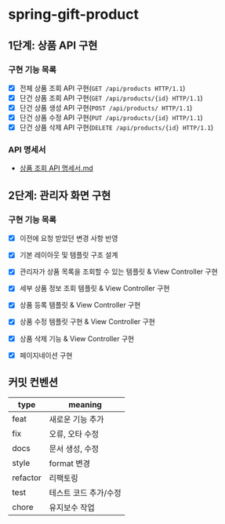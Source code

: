 # spring-gift-product

## 1단계: 상품 API 구현

### 구현 기능 목록

+ [X] 전체 상품 조회 API 구현(`GET /api/products HTTP/1.1`)
+ [X] 단건 상품 조회 API 구현(`GET /api/products/{id} HTTP/1.1`)
+ [X] 단건 상품 생성 API 구현(`POST /api/products/ HTTP/1.1`)
+ [X] 단건 상품 수정 API 구현(`PUT /api/products/{id} HTTP/1.1`)
+ [X] 단건 상품 삭제 API 구현(`DELETE /api/products/{id} HTTP/1.1`)

### API 명세서
+ [상품 조회 API 명세서.md](document/%EC%83%81%ED%92%88%20%EC%A1%B0%ED%9A%8C%20API%20%EB%AA%85%EC%84%B8%EC%84%9C.md)

## 2단계: 관리자 화면 구현

### 구현 기능 목록

+ [X] 이전에 요청 받았던 변경 사항 반영
+ [X] 기본 레이아웃 및 템플릿 구조 설계
+ [X] 관리자가 상품 목록을 조회할 수 있는 템플릿 & View Controller 구현
+ [X] 세부 상품 정보 조회 템플릿 & View Controller 구현
+ [X] 상품 등록 템플릿 & View Controller 구현
+ [X] 상품 수정 템플릿 구현 & View Controller 구현
+ [X] 상품 삭제 기능 & View Controller 구현
+ [X] 페이지네이션 구현


## 커밋 컨벤션

| type     | meaning      |
|----------|--------------|
| feat     | 새로운 기능 추가    |
| fix      | 오류, 오타 수정    |
| docs     | 문서 생성, 수정    |
| style    | format 변경    |
| refactor | 리팩토링         |
| test     | 테스트 코드 추가/수정 |
| chore    | 유지보수 작업      |